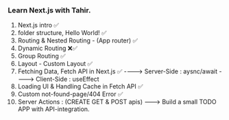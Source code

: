 ### Learn Next.js with Tahir.

1. Next.js intro ✅
2. folder structure, Hello World! ✅
3. Routing & Nested Routing - (App router) ✅
4. Dynamic Routing ❌✅
5. Group Routing ✅
6. Layout - Custom Layout ✅
7. Fetching Data, Fetch API in Next.js ✅
   ----> Server-Side : aysnc/await
   ----> Client-Side : useEffect
8. Loading UI & Handling Cache in Fetch API ✅
9. Custom not-found-page/404 Error ✅
10. Server Actions : (CREATE GET & POST apis)
    ---> Build a small TODO APP with API-integration.
